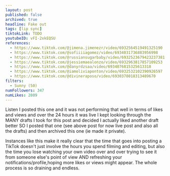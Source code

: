 ```yaml
---
layout: post
published: false
archived: true
headline: Fake out
tags: [lip sync]
tiktokLink: TODO
youtubeID: vFI-2xkEQSU
references:
  - https://www.tiktok.com/@jimena.jimenezr/video/6932564519491325190
  - https://www.tiktok.com/@sofiiiiagomez/video/6934031736883956998
  - https://www.tiktok.com/@russiansugarbaby/video/6932523679423237381
  - https://www.tiktok.com/@jessiemaealonzo/video/6932963817857109253
  - https://www.tiktok.com/@danyrdzsaa/video/6934076815325613318
  - https://www.tiktok.com/@iamoliviaponton/video/6932532102390926597
  - https://www.tiktok.com/@divineraposo/video/6930378018313489670
filters:
  - Sunny (50)
numFollowers: 347
numLikes: 2809
---
```


Listen I posted this one and it was not performing that well in terms of likes and views and over the 24 hours it was live I kept looking through the MANY drafts I took for this post and decided I actually liked another draft better SO I posted that one (see above post for now live post and also all the drafts) and then archived this one (ie made it private).

Instances like this make it really clear that the time that goes into posting a TikTok doesn't just involve the hours you spend filming and editing, but also the time you lose watching your own video over and over trying to see it from someone else's point of view AND refreshing your notifications/profile,hoping more likes or views might appear. The whole process is so draining and endless.
